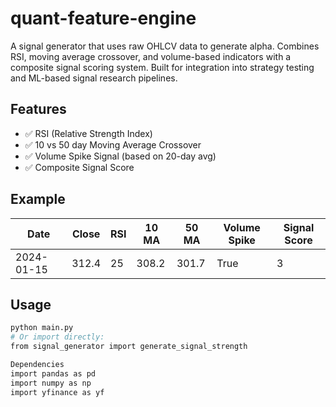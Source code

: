 # quant-feature-engine
A signal generator that uses raw OHLCV data to generate alpha. Combines RSI, moving average crossover, and volume-based indicators with a composite signal scoring system. Built for integration into strategy testing and ML-based signal research pipelines.

## Features

- ✅ RSI (Relative Strength Index)
- ✅ 10 vs 50 day Moving Average Crossover
- ✅ Volume Spike Signal (based on 20-day avg)
- ✅ Composite Signal Score

## Example

| Date       | Close | RSI | 10 MA | 50 MA | Volume Spike | Signal Score |
|------------|-------|-----|--------|--------|---------------|----------------|
| 2024-01-15 | 312.4 | 25  | 308.2 | 301.7  | True          | 3              |

## Usage

```bash
python main.py
# Or import directly:
from signal_generator import generate_signal_strength

Dependencies
import pandas as pd
import numpy as np
import yfinance as yf
